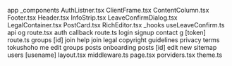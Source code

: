 app
 _components
  AuthListner.tsx
  ClientFrame.tsx
  ContentColumn.tsx
  Footer.tsx
  Header.tsx
  InfoStrip.tsx
  LeaveConfirmDialog.tsx
  LegalContainer.tsx
  PostCard.tsx
  RichEditor.tsx
 _hooks
  useLeaveConfirm.ts
 api
  og
   route.tsx
 auth
  callback
   route.ts
  login
  signup
 contact
 g
  [token]
   route.ts
 groups
  [id]
  join
 help
 join
 legal
  copyright
  guidelines
  privacy
  terms
  tokushoho
 me
  edit
  groups
  posts
 onboarding
 posts
  [id]
   edit
  new
 sitemap
 users
  [usename]
 layout.tsx
 middleware.ts
 page.tsx
 porviders.tsx
 theme.ts

